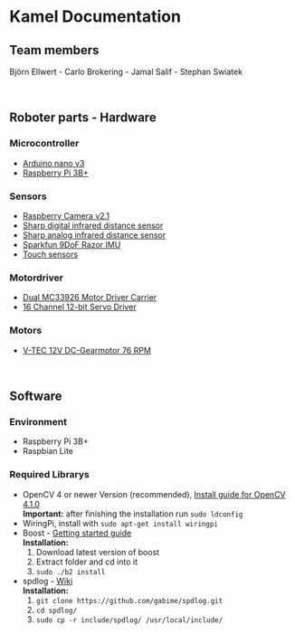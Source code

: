 # Kamel Documentation

## Team members 

Björn Ellwert - 
Carlo Brokering - 
Jamal Salif -
Stephan Swiatek

</br>

## Roboter parts - Hardware

### Microcontroller

* [Arduino nano v3](https://store.arduino.cc/arduino-nano)
* [Raspberry Pi 3B+](https://www.raspberrypi.org/products/raspberry-pi-3-model-b-plus/)

### Sensors

* [Raspberry Camera v2.1](https://www.raspberrypi.org/products/camera-module-v2/)
* [Sharp digital infrared distance sensor](https://www.pololu.com/product/1134)
* [Sharp analog infrared distance sensor](http://www.sharp-world.com/products/device/lineup/data/pdf/datasheet/gp2y0a51sk_e.pdf)
* [Sparkfun 9DoF Razor IMU](https://www.sparkfun.com/products/14001)
* [Touch sensors](https://www.reichelt.de/schnappschalter-1xum-5a-250vac-flachhebel-mar-1050-5202-p32729.html?&trstct=pol_5)

### Motordriver

* [Dual MC33926 Motor Driver Carrier](https://www.pololu.com/product/1213)
* [16 Channel 12-bit Servo Driver](https://cdn-learn.adafruit.com/downloads/pdf/16-channel-pwm-servo-driver.pdf)

### Motors

* [V-TEC 12V DC-Gearmotor 76 RPM](https://eckstein-shop.de/V-TEC-12V-Mini-37D-DC-Motor-Gleichstrom-Getriebe-Motor-Stirnradgetriebe-76-RPM)

</br>

## Software

### Environment

* Raspberry Pi 3B+
* Raspbian Lite

### Required Librarys

* OpenCV 4 or newer Version (recommended), [Install guide for OpenCV 4.1.0](https://docs.opencv.org/4.1.0/d7/d9f/tutorial_linux_install.html)  
  **Important:** after finishing the installation run `sudo ldconfig`
* WiringPi, install with `sudo apt-get install wiringpi`
* Boost - [Getting started guide](https://www.boost.org/doc/libs/1_70_0/more/getting_started/unix-variants.html)
  </br>**Installation:**</br>
  1. Download latest version of boost
  2. Extract folder and cd into it
  3. `sudo ./b2 install`
* spdlog - [Wiki](https://github.com/gabime/spdlog/wiki/)
  </br>**Installation:**</br>
  1. `git clone https://github.com/gabime/spdlog.git`
  2. `cd spdlog/`
  3. `sudo cp -r include/spdlog/ /usr/local/include/`
